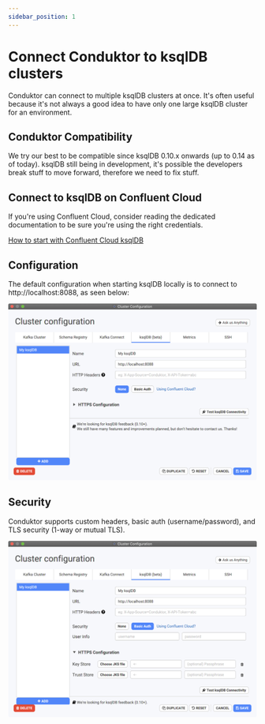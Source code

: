 ```yaml
---
sidebar_position: 1
---
```


# Connect Conduktor to ksqlDB clusters

Conduktor can connect to multiple ksqlDB clusters at once. It's often useful because it's not always a good idea to have only one large ksqlDB cluster for an environment.

## Conduktor Compatibility

We try our best to be compatible since ksqlDB 0.10.x onwards \(up to 0.14 as of today\). ksqlDB still being in development, it's possible the developers break stuff to move forward, therefore we need to fix stuff.

## Connect to ksqlDB on Confluent Cloud

If you're using Confluent Cloud, consider reading the dedicated documentation to be sure you're using the right credentials.

[How to start with Confluent Cloud ksqlDB](./how-to-start-with-confluent-cloud-ksqldb)

## Configuration

The default configuration when starting ksqlDB locally is to connect to http://localhost:8088, as seen below:

![Default configuration for ksqlDB](../assets/assets/screenshot-2021-02-02-at-22.01.40.png)

## Security

Conduktor supports custom headers, basic auth \(username/password\), and TLS security \(1-way or mutual TLS\).

![](../assets/assets/screenshot-2021-02-02-at-22.05.32.png)
